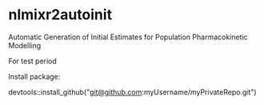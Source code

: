 # nlmixr2autoinit
Automatic Generation of Initial Estimates for Population Pharmacokinetic Modelling

For test period

Install package:

devtools::install_github("git@github.com:myUsername/myPrivateRepo.git")
